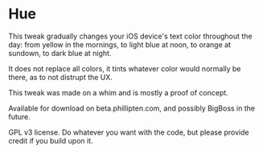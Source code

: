 Hue
===============

This tweak gradually changes your iOS device's text color throughout the day: from yellow in the mornings, to light blue at noon, to orange at sundown, to dark blue at night.

It does not replace all colors, it tints whatever color would normally be there, as to not distrupt the UX.

This tweak was made on a whim and is mostly a proof of concept.

Available for download on beta.phillipten.com, and possibly BigBoss in the future.

GPL v3 license. Do whatever you want with the code, but please provide credit if you build upon it.
